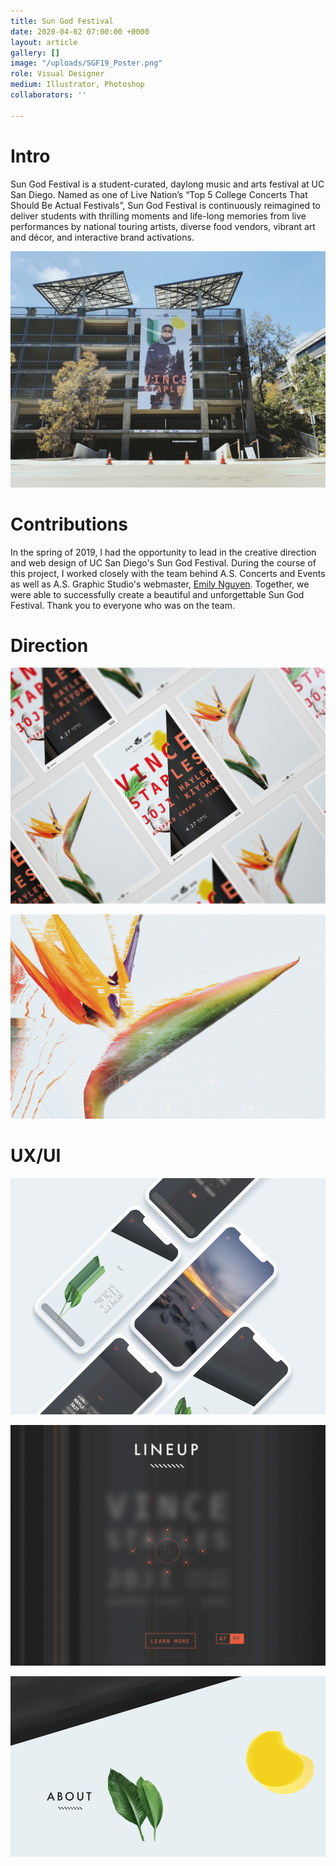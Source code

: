 ```yaml
---
title: Sun God Festival
date: 2020-04-02 07:00:00 +0000
layout: article
gallery: []
image: "/uploads/SGF19_Poster.png"
role: Visual Designer
medium: Illustrator, Photoshop
collaborators: ''

---
```

# Intro

Sun God Festival is a student-curated, daylong music and arts festival at UC San Diego. Named as one of Live Nation’s “Top 5 College Concerts That Should Be Actual Festivals”, Sun God Festival is continuously reimagined to deliver students with thrilling moments and life-long memories from live performances by national touring artists, diverse food vendors, vibrant art and décor, and interactive brand activations.

![](/uploads/Hopkins001.jpg)

# Contributions

In the spring of 2019, I had the opportunity to lead in the creative direction and web design of UC San Diego's Sun God Festival. During the course of this project, I worked closely with the team behind A.S. Concerts and Events as well as A.S. Graphic Studio's webmaster, [Emily Nguyen](http://emilynguyen.co). Together, we were able to successfully create a beautiful and unforgettable Sun God Festival. Thank you to everyone who was on the team.

# Direction

![](/uploads/SGF19_Poster.png)

![](/uploads/BOP.png)

# UX/UI

![](/uploads/sgfmobile-1.png)

![](/uploads/lineup.gif)

![](/uploads/stretch.gif)